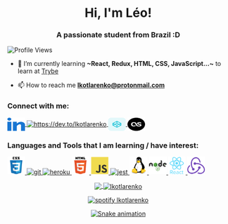 <!-- Thanks to https://github.com/rahuldkjain/github-profile-readme-generator -->

<h1 align="center">Hi, I'm Léo!</h1>
<h3 align="center">A passionate student from Brazil :D</h3>

<p align="left"> <img src="https://komarev.com/ghpvc/?username=lkotlarenko&label=Profile%20views&color=0e75b6&style=flat" alt="Profile Views" /> </p>

- 🌱 I’m currently learning **~React, Redux, HTML, CSS, JavaScript...~** to learn at <a href="https://www.betrybe.com" target="blank">Trybe</a>

- 📫 How to reach me **lkotlarenko@protonmail.com**

<h3 align="left">Connect with me:</h3>
<p align="left">
  <a href="https://linkedin.com/in/lkotlarenko" target="blank">
    <img align="center" src="https://raw.githubusercontent.com/lkotlarenko/lkotlarenko/main/src/images/icons/Social/linked-in-alt.svg" alt="lkotlarenko" height="30" width="40" />
  </a>
  <a href="https://dev.to/https://dev.to/lkotlarenko" target="blank">
    <img align="center" src="https://raw.githubusercontent.com/rahuldkjain/github-profile-readme-generator/master/src/images/icons/Social/devto.svg" alt="https://dev.to/lkotlarenko" height="30" width="40" />
  </a>
  <a href="https://codepen.io/lkotlarenko" target="blank">
    <img align="center" src="https://raw.githubusercontent.com/lkotlarenko/lkotlarenko/main/src/images/icons/Social/codepen.svg" alt="lkotlarenko" height="30" width="40" />
  </a>
  <a href="https://www.last.fm/user/lkotlarenko" target="blank">
    <img align="center" src="https://raw.githubusercontent.com/lkotlarenko/lkotlarenko/main/src/images/icons/Social/last-fm.svg" alt="last.fm" height="30" width="40" />
  </a>
</p>

<h3 align="left">Languages and Tools that I am learning / have interest:</h3>
<p align="left">
  <a href="https://www.w3schools.com/css/" target="_blank" rel="noreferrer">
    <img src="https://raw.githubusercontent.com/devicons/devicon/master/icons/css3/css3-original-wordmark.svg" alt="css3" width="40" height="40"/>
  </a>
  <a href="https://git-scm.com/" target="_blank" rel="noreferrer">
    <img src="https://www.vectorlogo.zone/logos/git-scm/git-scm-icon.svg" alt="git" width="40" height="40"/>
  </a>
  <a href="https://heroku.com" target="_blank" rel="noreferrer">
    <img src="https://www.vectorlogo.zone/logos/heroku/heroku-icon.svg" alt="heroku" width="40" height="40"/>
  </a>
  <a href="https://www.w3.org/html/" target="_blank" rel="noreferrer">
    <img src="https://raw.githubusercontent.com/devicons/devicon/master/icons/html5/html5-original-wordmark.svg" alt="html5" width="40" height="40"/>
  </a>
  <a href="https://developer.mozilla.org/en-US/docs/Web/JavaScript" target="_blank" rel="noreferrer">
    <img src="https://raw.githubusercontent.com/devicons/devicon/master/icons/javascript/javascript-original.svg" alt="javascript" width="40" height="40"/>
  </a>
  <a href="https://jestjs.io" target="_blank" rel="noreferrer">
    <img src="https://www.vectorlogo.zone/logos/jestjsio/jestjsio-icon.svg" alt="jest" width="40" height="40"/>
  </a>
  <a href="https://www.linux.org/" target="_blank" rel="noreferrer">
    <img src="https://raw.githubusercontent.com/devicons/devicon/master/icons/linux/linux-original.svg" alt="linux" width="40" height="40"/>
  </a>
  <a href="https://nodejs.org" target="_blank" rel="noreferrer">
    <img src="https://raw.githubusercontent.com/devicons/devicon/master/icons/nodejs/nodejs-original-wordmark.svg" alt="nodejs" width="40" height="40"/>
  </a>
  <a href="https://reactjs.org/" target="_blank" rel="noreferrer">
    <img src="https://raw.githubusercontent.com/devicons/devicon/master/icons/react/react-original-wordmark.svg" alt="react" width="40" height="40"/>
  </a>
  <a href="https://redux.js.org" target="_blank" rel="noreferrer">
    <img src="https://raw.githubusercontent.com/devicons/devicon/master/icons/redux/redux-original.svg" alt="redux" width="40" height="40"/>
  </a>
</p>

<p align="center">
  <a target="blank"href="https://github.com/lkotlarenko#user-activity-overview">
    <img align="center" src="https://github-readme-stats.vercel.app/api/top-langs/?username=lkotlarenko&theme=dark&hide_langs_below=1" height="220" />
    <img align="center" src="https://github-readme-stats.vercel.app/api?username=lkotlarenko&show_icons=true&theme=dark&locale=en" alt="lkotlarenko" height="220" />
  </a>
</p>

<!-- Spotify Now Playing Card https://github.com/novatorem/novatorem -->
<p align="center">
  <a href="https://open.spotify.com/user/lkotlarenko" target="blank">
    <img src="https://spotify-now-playing-lkotlarenko.vercel.app/api/spotify" alt="spotify lkotlarenko"/>
  </a>
</p>

<!-- Snake contributions graph https://github.com/Platane/snk -->
<p align="center">
  <a href="https://github.com/lkotlarenko#user-activity-overview" target="blank">
    <img src="https://github.com/lkotlarenko/lkotlarenko/blob/output/github-contribution-grid-snake.svg" alt="Snake animation"/>
  </a>
</p>
